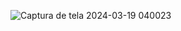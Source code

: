 ![Captura de tela 2024-03-19 040023](https://github.com/EricaArj/Decodificador/assets/123902058/50109c9e-e8be-4ead-90a5-77855c5d454e)
